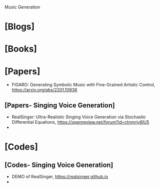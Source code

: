 Music Generation

# [Blogs]

# [Books]

# [Papers]
+ FIGARO: Generating Symbolic Music with Fine-Grained Artistic Control, https://arxiv.org/abs/2201.10936


## [Papers- Singing Voice Generation]
+ RealSinger: Ultra-Realistic Singing Voice Generation via Stochastic Differential Equations, https://openreview.net/forum?id=ctnmrjv6lU5
+ 

# [Codes]

## [Codes- Singing Voice Generation]
+ DEMO of RealSinger, https://realsinger.github.io
+ 
